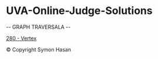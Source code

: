 # UVA-Online-Judge-Solutions

-- GRAPH TRAVERSALA --

[280 - Vertex](https://github.com/ComplexEnigma/UVA-Online-Judge-Solutions/blob/master/UVA_280.cpp)


© Copyright
Symon Hasan

